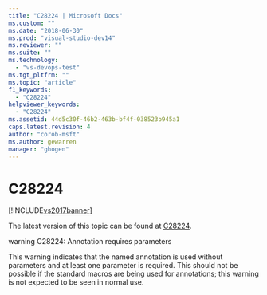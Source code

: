 ```yaml
---
title: "C28224 | Microsoft Docs"
ms.custom: ""
ms.date: "2018-06-30"
ms.prod: "visual-studio-dev14"
ms.reviewer: ""
ms.suite: ""
ms.technology: 
  - "vs-devops-test"
ms.tgt_pltfrm: ""
ms.topic: "article"
f1_keywords: 
  - "C28224"
helpviewer_keywords: 
  - "C28224"
ms.assetid: 44d5c30f-46b2-463b-bf4f-038523b945a1
caps.latest.revision: 4
author: "corob-msft"
ms.author: gewarren
manager: "ghogen"
---
```

# C28224
[!INCLUDE[vs2017banner](../includes/vs2017banner.md)]

The latest version of this topic can be found at [C28224](https://docs.microsoft.com/visualstudio/code-quality/c28224).  
  
warning C28224: Annotation requires parameters  
  
 This warning indicates that the named annotation is used without parameters and at least one parameter is required. This should not be possible if the standard macros are being used for annotations; this warning is not expected to be seen in normal use.



